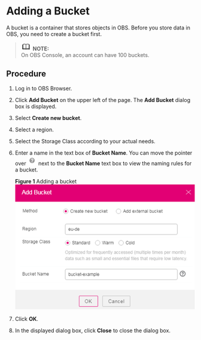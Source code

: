 # Adding a Bucket<a name="obs_03_0022"></a>

A bucket is a container that stores objects in OBS. Before you store data in OBS, you need to create a bucket first.

>![](public_sys-resources/icon-note.gif) **NOTE:**   
>On OBS Console, an account can have 100 buckets.  

## Procedure<a name="section166665169537"></a>

1.  Log in to OBS Browser.
2.  Click  **Add Bucket**  on the upper left of the page. The  **Add Bucket**  dialog box is displayed.
3.  Select  **Create new bucket**.
4.  Select a region.
5.  Select the Storage Class according to your actual needs.
6.  Enter a name in the text box of  **Bucket Name**. You can move the pointer over  ![](figures/icon-help.png)  next to the  **Bucket Name**  text box to view the naming rules for a bucket.

    **Figure  1**  Adding a bucket<a name="fig43772663175835"></a>  
    ![](figures/adding-a-bucket.png "adding-a-bucket")

7.  Click  **OK**.
8.  In the displayed dialog box, click  **Close**  to close the dialog box.


